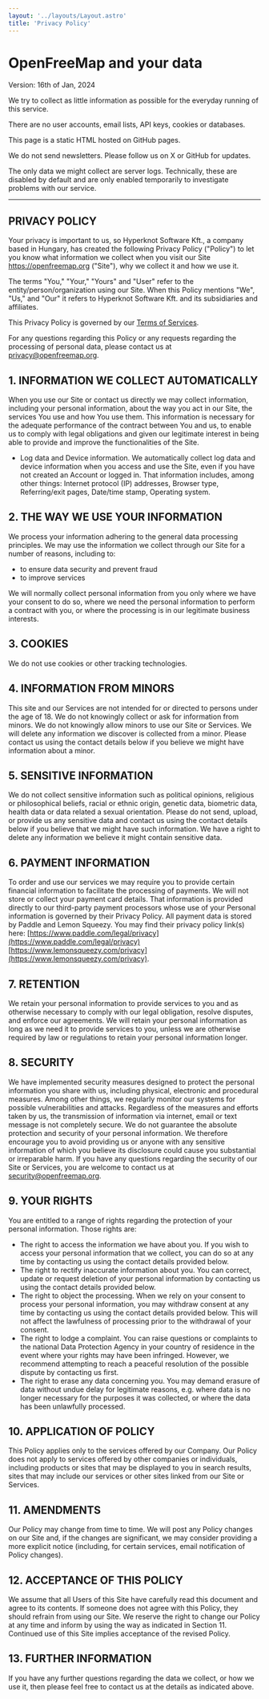 ```yaml
---
layout: '../layouts/Layout.astro'
title: 'Privacy Policy'
---
```


# OpenFreeMap and your data

Version: 16th of Jan, 2024

We try to collect as little information as possible for the everyday running of this service.

There are no user accounts, email lists, API keys, cookies or databases.

This page is a static HTML hosted on GitHub pages.

We do not send newsletters. Please follow us on X or GitHub for updates.

The only data we might collect are server logs. Technically, these are disabled by default and are only enabled temporarily to investigate problems with our service.

---

## PRIVACY POLICY

Your privacy is important to us, so Hyperknot Software Kft., a company based in Hungary, has created the following Privacy Policy ("Policy") to let you know what information we collect when you visit our Site https://openfreemap.org ("Site"), why we collect it and how we use it.

The terms "You," "Your," "Yours" and "User" refer to the entity/person/organization using our Site.
When this Policy mentions "We", "Us," and "Our" it refers to Hyperknot Software Kft. and its subsidiaries and affiliates.

This Privacy Policy is governed by our [Terms of Services](tos).

For any questions regarding this Policy or any requests regarding the processing of personal data, please contact us at privacy@openfreemap.org.

## 1. INFORMATION WE COLLECT AUTOMATICALLY

When you use our Site or contact us directly we may collect information, including your personal information, about the way you act in our Site, the services You use and how You use them.
This information is necessary for the adequate performance of the contract between You and us, to enable us to comply with legal obligations and given our legitimate interest in being able to provide and improve the functionalities of the Site.

- Log data and Device information. We automatically collect log data and device information when you access and use the Site, even if you have not created an Account or logged in. That information includes, among other things: Internet protocol (IP) addresses, Browser type, Referring/exit pages, Date/time stamp, Operating system.

## 2. THE WAY WE USE YOUR INFORMATION

We process your information adhering to the general data processing principles.
We may use the information we collect through our Site for a number of reasons, including to:

- to ensure data security and prevent fraud
- to improve services

We will normally collect personal information from you only where we have your consent to do so, where we need the personal information to perform a contract with you, or where the processing is in our legitimate business interests.

## 3. COOKIES

We do not use cookies or other tracking technologies.

## 4. INFORMATION FROM MINORS

This site and our Services are not intended for or directed to persons under the age of 18. We do not knowingly collect or ask for information from minors. We do not knowingly allow minors to use our Site or Services.
We will delete any information we discover is collected from a minor. Please contact us using the contact details below if you believe we might have information about a minor.

## 5. SENSITIVE INFORMATION

We do not collect sensitive information such as political opinions, religious or philosophical beliefs, racial or ethnic origin, genetic data, biometric data, health data or data related a sexual orientation.
Please do not send, upload, or provide us any sensitive data and contact us using the contact details below if you believe that we might have such information. We have a right to delete any information we believe it might contain sensitive data.

## 6. PAYMENT INFORMATION

To order and use our services we may require you to provide certain financial information to facilitate the processing of payments. We will not store or collect your payment card details. That information is provided directly to our third-party payment processors whose use of your Personal information is governed by their Privacy Policy. All payment data is stored by Paddle and Lemon Squeezy. You may find their privacy policy link(s) here: [https://www.paddle.com/legal/privacy](https://www.paddle.com/legal/privacy) [https://www.lemonsqueezy.com/privacy](https://www.lemonsqueezy.com/privacy).

## 7. RETENTION

We retain your personal information to provide services to you and as otherwise necessary to comply with our legal obligation, resolve disputes, and enforce our agreements.
We will retain your personal information as long as we need it to provide services to you, unless we are otherwise required by law or regulations to retain your personal information longer.

## 8. SECURITY

We have implemented security measures designed to protect the personal information you share with us, including physical, electronic and procedural measures. Among other things, we regularly monitor our systems for possible vulnerabilities and attacks.
Regardless of the measures and efforts taken by us, the transmission of information via internet, email or text message is not completely secure. We do not guarantee the absolute protection and security of your personal information.
We therefore encourage you to avoid providing us or anyone with any sensitive information of which you believe its disclosure could cause you substantial or irreparable harm.
If you have any questions regarding the security of our Site or Services, you are welcome to contact us at security@openfreemap.org.

## 9. YOUR RIGHTS

You are entitled to a range of rights regarding the protection of your personal information. Those rights are:

- The right to access the information we have about you. If you wish to access your personal information that we collect, you can do so at any time by contacting us using the contact details provided below.
- The right to rectify inaccurate information about you. You can correct, update or request deletion of your personal information by contacting us using the contact details provided below.
- The right to object the processing. When we rely on your consent to process your personal information, you may withdraw consent at any time by contacting us using the contact details provided below. This will not affect the lawfulness of processing prior to the withdrawal of your consent.
- The right to lodge a complaint. You can raise questions or complaints to the national Data Protection Agency in your country of residence in the event where your rights may have been infringed. However, we recommend attempting to reach a peaceful resolution of the possible dispute by contacting us first.
- The right to erase any data concerning you. You may demand erasure of data without undue delay for legitimate reasons, e.g. where data is no longer necessary for the purposes it was collected, or where the data has been unlawfully processed.

## 10. APPLICATION OF POLICY

This Policy applies only to the services offered by our Company. Our Policy does not apply to services offered by other companies or individuals, including products or sites that may be displayed to you in search results, sites that may include our services or other sites linked from our Site or Services.

## 11. AMENDMENTS

Our Policy may change from time to time. We will post any Policy changes on our Site and, if the changes are significant, we may consider providing a more explicit notice (including, for certain services, email notification of Policy changes).

## 12. ACCEPTANCE OF THIS POLICY

We assume that all Users of this Site have carefully read this document and agree to its contents. If someone does not agree with this Policy, they should refrain from using our Site. We reserve the right to change our Policy at any time and inform by using the way as indicated in Section 11. Continued use of this Site implies acceptance of the revised Policy.

## 13. FURTHER INFORMATION

If you have any further questions regarding the data we collect, or how we use it, then please feel free to contact us at the details as indicated above.
